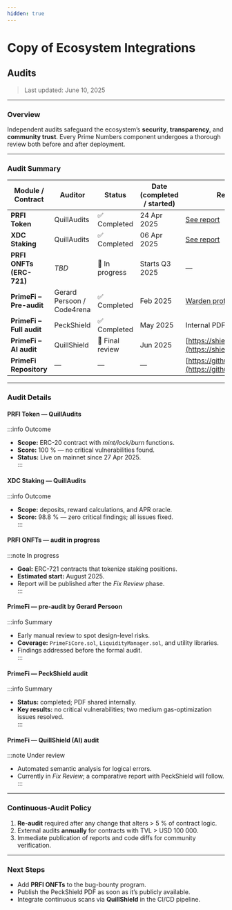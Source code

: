 ```yaml
---
hidden: true
---
```


# Copy of Ecosystem Integrations

## Audits

> Last updated: June 10, 2025

***

### Overview

Independent audits safeguard the ecosystem’s **security**, **transparency**, and **community trust**. Every Prime Numbers component undergoes a thorough review both before and after deployment.

***

### Audit Summary

| Module / Contract        | Auditor                    | Status          | Date (completed / started) | Report / Reference                                                                               |
| ------------------------ | -------------------------- | --------------- | -------------------------- | ------------------------------------------------------------------------------------------------ |
| **PRFI Token**           | QuillAudits                | ✅ Completed     | 24 Apr 2025                | [See report](https://www.quillaudits.com/leaderboard/prime-number/prime-number-token-contract)   |
| **XDC Staking**          | QuillAudits                | ✅ Completed     | 06 Apr 2025                | [See report](https://www.quillaudits.com/leaderboard/prime-number/prime-number-staking-contract) |
| **PRFI ONFTs (ERC-721)** | _TBD_                      | 🔄 In progress  | Starts Q3 2025             | —                                                                                                |
| **PrimeFi – Pre-audit**  | Gerard Persoon / Code4rena | ✅ Completed     | Feb 2025                   | [Warden profile](https://code4rena.com/@gpersoon)                                                |
| **PrimeFi – Full audit** | PeckShield                 | ✅ Completed     | May 2025                   | Internal PDF (public release pending)                                                            |
| **PrimeFi – AI audit**   | QuillShield                | 🔄 Final review | Jun 2025                   | [https://shield.quillai.network](https://shield.quillai.network)                                 |
| **PrimeFi Repository**   | —                          | —               | —                          | [https://github.com/gpersoon/PrimeFi](https://github.com/gpersoon/PrimeFi)                       |

***

### Audit Details

#### PRFI Token — QuillAudits

:::info Outcome

* **Scope:** ERC-20 contract with _mint/lock/burn_ functions.
* **Score:** 100 % — no critical vulnerabilities found.
* **Status:** Live on mainnet since 27 Apr 2025.\
  :::

#### XDC Staking — QuillAudits

:::info Outcome

* **Scope:** deposits, reward calculations, and APR oracle.
* **Score:** 98.8 % — zero critical findings; all issues fixed.\
  :::

#### PRFI ONFTs — audit in progress

:::note In progress

* **Goal:** ERC-721 contracts that tokenize staking positions.
* **Estimated start:** August 2025.
* Report will be published after the _Fix Review_ phase.\
  :::

#### PrimeFi — pre-audit by Gerard Persoon

:::info Summary

* Early manual review to spot design-level risks.
* **Coverage:** `PrimeFiCore.sol`, `LiquidityManager.sol`, and utility libraries.
* Findings addressed before the formal audit.\
  :::

#### PrimeFi — PeckShield audit

:::info Summary

* **Status:** completed; PDF shared internally.
* **Key results:** no critical vulnerabilities; two medium gas-optimization issues resolved.\
  :::

#### PrimeFi — QuillShield (AI) audit

:::note Under review

* Automated semantic analysis for logical errors.
* Currently in _Fix Review_; a comparative report with PeckShield will follow.\
  :::

***

### Continuous-Audit Policy

1. **Re-audit** required after any change that alters > 5 % of contract logic.
2. External audits **annually** for contracts with TVL > USD 100 000.
3. Immediate publication of reports and code diffs for community verification.

***

### Next Steps

* Add **PRFI ONFTs** to the bug-bounty program.
* Publish the PeckShield PDF as soon as it’s publicly available.
* Integrate continuous scans via **QuillShield** in the CI/CD pipeline.
